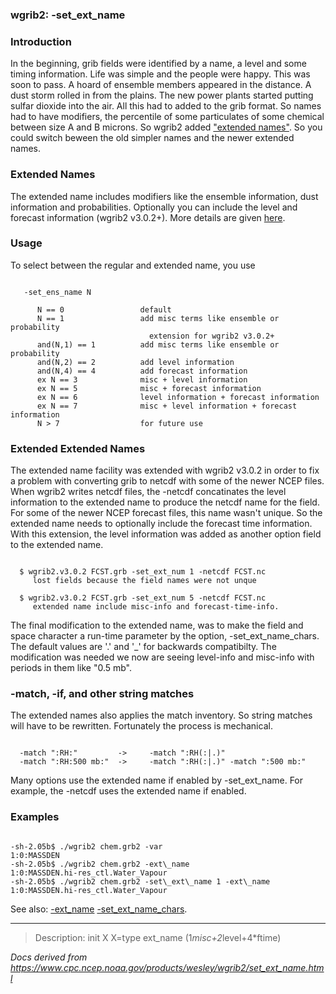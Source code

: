 
### wgrib2: -set\_ext\_name



### Introduction


 In the beginning, grib fields were identified by a name, a level
and some timing information. Life was simple and the people were
happy. This was soon to pass. A hoard of ensemble members appeared
in the distance. A dust storm rolled in from the plains. The new
power plants started putting sulfar dioxide into the air. All this
had to added to the grib format. So names had to have modifiers,
the percentile of some particulates of some chemical between size
A and B microns. So wgrib2 added ["extended names"](./ext_name.html).
So you could
switch beween the old simpler names and the newer extended names.


### Extended Names



The extended name includes modifiers like the ensemble information,
dust information and probabilities. Optionally you can include
the level and forecast information (wgrib2 v3.0.2+). More details
are given [here](./ext_name.html).

### Usage


To select between the regular and extended name, you use


```

   -set_ens_name N
      
      N == 0                 default
      N == 1                 add misc terms like ensemble or probability
                               extension for wgrib2 v3.0.2+
      and(N,1) == 1          add misc terms like ensemble or probability
      and(N,2) == 2          add level information
      and(N,4) == 4          add forecast information
      ex N == 3              misc + level information
      ex N == 5              misc + forecast information
      ex N == 6              level information + forecast information
      ex N == 7              misc + level information + forecast information
      N > 7                  for future use

```

### Extended Extended Names


The extended name facility was extended with wgrib2 v3.0.2 in order
to fix a problem with converting grib to netcdf with some of the newer
NCEP files. When wgrib2 writes netcdf files, the -netcdf concatinates 
the level information to the extended name to produce the netcdf name 
for the field. For some of the newer NCEP forecast files, this name 
wasn't unique. So the extended name needs to optionally include
the forecast time information. With this extension, the level
information was added as another option field to the extended name.



```

  $ wgrib2.v3.0.2 FCST.grb -set_ext_num 1 -netcdf FCST.nc
     lost fields because the field names were not unque

  $ wgrib2.v3.0.2 FCST.grb -set_ext_num 5 -netcdf FCST.nc
     extended name include misc-info and forecast-time-info.

```


The final modification to the extended name, was to make the field and space
character a run-time parameter by the option, -set\_ext\_name\_chars. The default
values are '.' and '\_' for backwards compatibilty. The modification was needed
we now are seeing level-info and misc-info with periods in them like "0.5 mb".





### -match, -if, and other string matches


 The extended names also applies the match inventory. So string matches will have
to be rewritten. Fortunately the process is mechanical.


```

  -match ":RH:"         ->     -match ":RH(:|.)"
  -match ":RH:500 mb:"  ->     -match ":RH(:|.)" -match ":500 mb:"

```



Many options use the extended name if enabled by -set\_ext\_name. For example, the
-netcdf uses the extended name if enabled.



### Examples



```

-sh-2.05b$ ./wgrib2 chem.grb2 -var
1:0:MASSDEN
-sh-2.05b$ ./wgrib2 chem.grb2 -ext\_name
1:0:MASSDEN.hi-res_ctl.Water_Vapour
-sh-2.05b$ ./wgrib2 chem.grb2 -set\_ext\_name 1 -ext\_name
1:0:MASSDEN.hi-res_ctl.Water_Vapour

```




See also: 
[-ext\_name](./ext_name.html)
[-set\_ext\_name\_chars](./set_ext_name_chars.html).












----

>Description: init  X      X=type ext_name (1*misc+2*level+4*ftime)

_Docs derived from <https://www.cpc.ncep.noaa.gov/products/wesley/wgrib2/set_ext_name.html>_